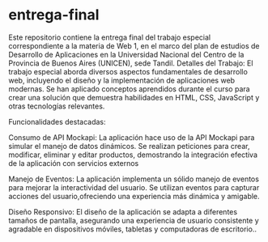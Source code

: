 # entrega-final
Este repositorio contiene la entrega final del trabajo especial correspondiente a la materia de Web 1, en el marco del plan de estudios de Desarrollo de Aplicaciones en la Universidad Nacional del Centro de la Provincia de Buenos Aires (UNICEN), sede Tandil.
Detalles del Trabajo:
El trabajo especial aborda diversos aspectos fundamentales de desarrollo web, incluyendo el diseño y la implementación de aplicaciones web modernas. Se han aplicado conceptos aprendidos durante el curso para crear una solución que demuestra habilidades en HTML, CSS, JavaScript y otras tecnologías relevantes.

Funcionalidades destacadas:

Consumo de API Mockapi: La aplicación hace uso de la API Mockapi para simular el manejo de datos dinámicos. Se realizan peticiones para crear, modificar, eliminar y editar productos, demostrando la integración efectiva de la aplicación con servicios externos

Manejo de Eventos: La aplicación implementa un sólido manejo de eventos para mejorar la interactividad del usuario. Se utilizan eventos para capturar acciones del usuario,ofreciendo una experiencia más dinámica y amigable.

Diseño Responsivo: El diseño de la aplicación se adapta a diferentes tamaños de pantalla, asegurando una experiencia de usuario consistente y agradable en dispositivos móviles, tabletas y computadoras de escritorio..

